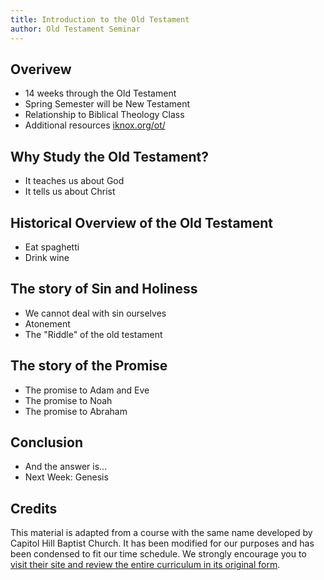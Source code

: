 ```yaml
---
title: Introduction to the Old Testament
author: Old Testament Seminar
---
```


## Overivew

- 14 weeks through the Old Testament
- Spring Semester will be New Testament
- Relationship to Biblical Theology Class
- Additional resources [iknox.org/ot/](http://iknox.org/ot)

## Why Study the Old Testament?

- It teaches us about God
- It tells us about Christ

## Historical Overview of the Old Testament

- Eat spaghetti
- Drink wine

## The story of Sin and Holiness

- We cannot deal with sin ourselves
- Atonement
- The "Riddle" of the old testament

## The story of the Promise

- The promise to Adam and Eve
- The promise to Noah
- The promise to Abraham

## Conclusion

- And the answer is...
- Next Week: Genesis

## Credits

This material is adapted from a course with the same name developed by Capitol Hill Baptist Church. It has been modified for our purposes and has been condensed to fit our time schedule. We strongly encourage you to [visit their site and review the entire curriculum in its original form](https://www.capitolhillbaptist.org/resources/core-seminars/series/old-testament-overview/).
